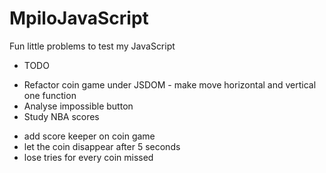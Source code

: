 # MpiloJavaScript

Fun little problems to test my JavaScript

- TODO

* Refactor coin game under JSDOM - make move horizontal and vertical one function
* Analyse impossible button
* Study NBA scores

- add score keeper on coin game
- let the coin disappear after 5 seconds
- lose tries for every coin missed
